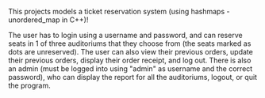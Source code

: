 This projects models a ticket reservation system (using hashmaps - unordered_map in C++)!

The user has to login using a username and password, and can reserve seats in 1 of three auditoriums that they choose from (the seats marked as dots are unreserved).
The user can also view their previous orders, update their previous orders, display their order receipt, and log out.
There is also an admin (must be logged into using "admin" as username and the correct password), who can display the report for all the auditoriums, logout, or quit the program. 
